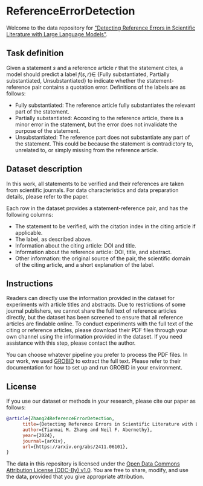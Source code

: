 # ReferenceErrorDetection

Welcome to the data repository for ["Detecting Reference Errors in Scientific Literature with Large Language Models"](https://arxiv.org/abs/2411.06101).

## Task definition

Given a statement $s$ and a reference article $r$ that the statement cites, a model should predict a label $f(s,r)\in$ \{Fully substantiated, Partially substantiated, Unsubstantiated\} to indicate whether the statement-reference pair contains a quotation error. Definitions of the labels are as follows:
- Fully substantiated: The reference article fully substantiates the relevant part of the statement.
- Partially substantiated: According to the reference article, there is a minor error in the statement, but the error does not invalidate the purpose of the statement.
- Unsubstantiated: The reference part does not substantiate any part of the statement. This could be because the statement is contradictory to, unrelated to, or simply missing from the reference article.

## Dataset description

In this work, all statements to be verified and their references are taken from scientific journals. For data characteristics and data preparation details, please refer to the paper.

Each row in the dataset provides a statement-reference pair, and has the following columns:
- The statement to be verified, with the citation index in the citing article if applicable.
- The label, as described above.
- Information about the citing article: DOI and title.
- Information about the reference article: DOI, title, and abstract.
- Other information: the original source of the pair, the scientific domain of the citing article, and a short explanation of the label.

## Instructions

Readers can directly use the information provided in the dataset for experiments with article titles and abstracts. Due to restrictions of some journal publishers, we cannot share the full text of reference articles directly, but the dataset has been screened to ensure that all reference articles are findable online. To conduct experiments with the full text of the citing or reference articles, please download their PDF files through your own channel using the information provided in the dataset. If you need assistance with this step, please contact the author.

You can choose whatever pipeline you prefer to process the PDF files. In our work, we used [GROBID](https://github.com/kermitt2/grobid) to extract the full text. Please refer to their documentation for how to set up and run GROBID in your environment.

## License

If you use our dataset or methods in your research, please cite our paper as follows:

```bibtex
@article{Zhang24ReferenceErrorDetection,
      title={Detecting Reference Errors in Scientific Literature with Large Language Models},
      author={Tianmai M. Zhang and Neil F. Abernethy},
      year={2024},
      journal={arXiv},
      url={https://arxiv.org/abs/2411.06101},
}
```

The data in this repository is licensed under the [Open Data Commons Attribution License (ODC-By) v1.0](https://opendatacommons.org/licenses/by/1-0/). You are free to share, modify, and use the data, provided that you give appropriate attribution.
